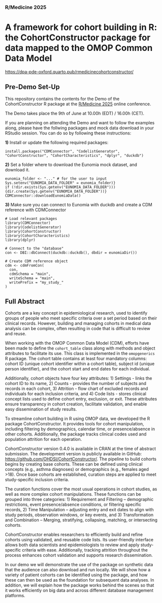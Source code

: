 ### R/Medicine 2025

# A framework for cohort building in R: the CohortConstructor package for data mapped to the OMOP Common Data Model

https://dpa-pde-oxford.quarto.pub/rmedicinecohortconstructor/

## Pre-Demo Set-Up

This repository contains the contents for the Demo of the CohortConstructor R package at the [R/Medicine 2025](https://rconsortium.github.io/RMedicine_website/) online conference.

The Demo takes place the 9th of June at 10.00h (EDT) / 16.00h (CET).

If you are planning on attending the Demo and want to follow the examples along, please have the follwing packages and mock data download in your RStudio session. 
You can do so by following these instructions: 

**1)** Install or update the following required packages:

```{r}
install.packages("CDMConnector", "CodelistGenerator", "CohortConstructor", "CohortCharacteristics", "dplyr", "duckdb")
```

**2)** Set a folder where to download the Eunomia mock dataset, and download it.

```{r}
eunomia_folder <- "..." # for the user to input
Sys.setenv("EUNOMIA_DATA_FOLDER" = eunomia_folder)}
if (!dir.exists(Sys.getenv("EUNOMIA_DATA_FOLDER"))) {dir.create(Sys.getenv("EUNOMIA_DATA_FOLDER"))}
CDMConnector::downloadEunomiaData()  
```

**3)** Make sure you can connect to Eunomia with duckdb and create a CDM reference with CDMConnector

```{r}
# Load relevant packages
library(CDMConnector)
library(CodelistGenerator)
library(CohortConstructor)
library(CohortCharacteristics)
library(dplyr)

# Connect to the "database"
con <- DBI::dbConnect(duckdb::duckdb(), dbdir = eunomiaDir())

# Create CDM reference object
cdm <- cdmFromCon(
  con, 
  cdmSchema = "main", 
  writeSchema = "main",
  writePrefix = "my_study_"
)
```

## Full Abstract
Cohorts are a key concept in epidemiological research, used to identify groups of people who meet specific criteria over a set period based on their clinical records. However, building and managing cohorts in medical data analysis can be complex, often resulting in code that is difficult to review and reuse. 


When working with the OMOP Common Data Model (CDM), efforts have been made to define the `cohort_table` class along with methods and object attributes to facilitate its use. This class is implemented in the `omopgenerics` R package. The cohort table contains at least four mandatory columns: cohort ID (unique cohort identifier within a cohort table), subject id (unique person identifier), and the cohort start and end dates for each individual. 


Additionally, cohort objects have four key attributes: 1) Settings - links the cohort ID to its name, 2) Counts - provides the number of subjects and records in each cohort, 3) Attrition - flow chart of excluded records and individuals for each inclusion criteria, and 4) Code lists - stores clinical concept lists used to define cohort entry, exclusion, or exit. These attributes ensure transparency in cohort creation, facilitate validation, and enable easy dissemination of study results. 


To streamline cohort building in R using OMOP data, we developed the R package CohortConstructor. It provides tools for cohort manipulation, including filtering by demographics, calendar time, or presence/absence in other cohorts. Additionally, the package tracks clinical codes used and population attrition for each operation. 


CohortConstructor version 0.4.0 is available in CRAN at the time of abstract submission. The development version is publicly available in GitHub: https://github.com/OHDSI/CohortConstructor/. 
The pipeline to build cohorts begins by creating base cohorts. These can be defined using clinical concepts (e.g., asthma diagnoses) or demographics (e.g., females aged >18). Once base cohorts are established, curation steps are applied to meet study-specific inclusion criteria. 


The curation functions cover the most usual operations in cohort studies, as well as more complex cohort manipulations. These functions can be grouped into three categories: 1) Requirement and Filtering – demographic restrictions, event presence/absence conditions, or filtering specific records, 2) Time Manipulation – adjusting entry and exit dates to align with study periods, observation windows, or key events, and 3) Transformation and Combination – Merging, stratifying, collapsing, matching, or intersecting cohorts. 


CohortConstructor enables researchers to efficiently build and refine cohorts using validated, and reusable code lists. Its user-friendly interface allows both data scientists and epidemiologists to review and apply study-specific criteria with ease. Additionally, tracking attrition throughout the process enhances cohort validation and supports research dissemination. 


In our demo we will demonstrate the use of the package on synthetic data that the audience can also download and run locally. We will show how a variety of patient cohorts can be identified using the package, and how these can then be used as the foundation for subsequent data analyses. In addition, we will explain how the package works behind the scenes so that it works efficiently on big data and across different database management platforms. 

